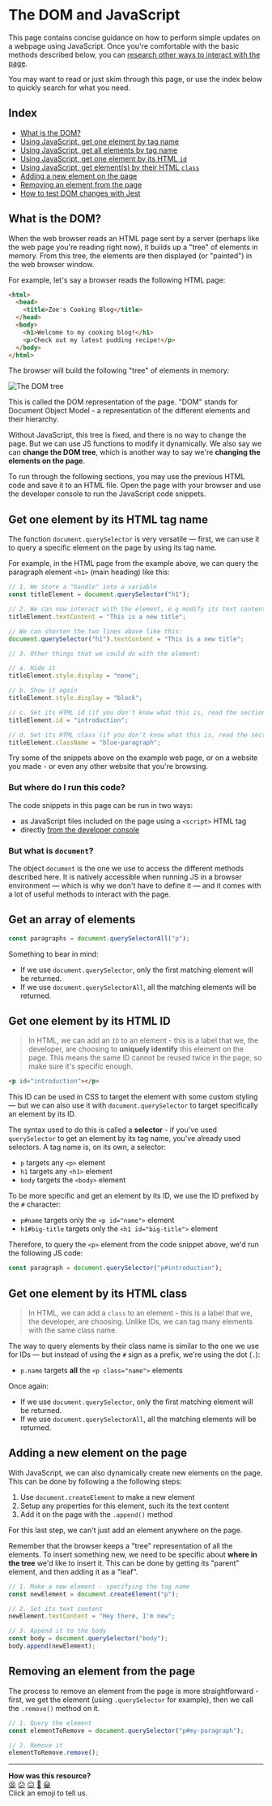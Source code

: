 # The DOM and JavaScript

This page contains concise guidance on how to perform simple updates on a
webpage using JavaScript. Once you're comfortable with the basic methods
described below, you can
[research other ways to interact with the page](https://developer.mozilla.org/en-US/docs/Web/API/Document_Object_Model/Introduction#core_interfaces_in_the_dom).

You may want to read or just skim through this page, or use the index below to
quickly search for what you need.

## Index

- [What is the DOM?](#what-is-the-dom)
- [Using JavaScript, get one element by tag name](#get-one-element-by-its-html-tag-name)
- [Using JavaScript, get all elements by tag name](#get-an-array-of-elements)
- [Using JavaScript, get one element by its HTML `id`](#get-one-element-by-its-html-id)
- [Using JavaScript, get element(s) by their HTML `class`](#get-one-element-by-its-html-class)
- [Adding a new element on the page](#adding-a-new-element-on-the-page)
- [Removing an element from the page](#removing-an-element-from-the-page)
- [How to test DOM changes with Jest]()

## What is the DOM?

When the web browser reads an HTML page sent by a server (perhaps like the web
page you're reading right now), it builds up a "tree" of elements in memory.
From this tree, the elements are then displayed (or "painted") in the web
browser window.

For example, let's say a browser reads the following HTML page:

```html
<html>
  <head>
    <title>Zoe's Cooking Blog</title>
  </head>
  <body>
    <h1>Welcome to my cooking blog!</h1>
    <p>Check out my latest pudding recipe!</p>
  </body>
</html>
```

The browser will build the following "tree" of elements in memory:

![The DOM tree](../images/dom-tree.png)

This is called the DOM representation of the page. "DOM" stands for Document
Object Model - a representation of the different elements and their hierarchy.

Without JavaScript, this tree is fixed, and there is no way to change the page.
But we can use JS functions to modify it dynamically. We also say we can
**change the DOM tree**, which is another way to say we're **changing the
elements on the page**.

To run through the following sections, you may use the previous HTML code and
save it to an HTML file. Open the page with your browser and use the developer
console to run the JavaScript code snippets.

## Get one element by its HTML tag name

The function `document.querySelector` is very versatile — first, we can use it
to query a specific element on the page by using its tag name.

For example, in the HTML page from the example above, we can query the paragraph
element `<h1>` (main heading) like this:

```js
// 1. We store a "handle" into a variable
const titleElement = document.querySelector("h1");

// 2. We can now interact with the element, e.g modify its text content
titleElement.textContent = "This is a new title";

// We can shorten the two lines above like this:
document.querySelector("h1").textContent = "This is a new title";

// 3. Other things that we could do with the element:

// a. Hide it
titleElement.style.display = "none";

// b. Show it again
titleElement.style.display = "block";

// c. Set its HTML id (if you don't know what this is, read the section about HTML IDs below)
titleElement.id = "introduction";

// d. Set its HTML class (if you don't know what this is, read the section about HTML classes below)
titleElement.className = "blue-paragraph";
```

Try some of the snippets above on the example web page, or on a website you
made - or even any other website that you're browsing.

### But where do I run this code?

The code snippets in this page can be run in two ways:

- as JavaScript files included on the page using a `<script>` HTML tag
- directly
  [from the developer console](https://developer.chrome.com/docs/devtools/console/javascript/)

### But what is `document`?

The object `document` is the one we use to access the different methods
described here. It is natively accessible when running JS in a browser
environment — which is why we don't have to define it — and it comes with a lot
of useful methods to interact with the page.

## Get an array of elements

```js
const paragraphs = document.querySelectorAll("p");
```

Something to bear in mind:

- If we use `document.querySelector`, only the first matching element will be
  returned.
- If we use `document.querySelectorAll`, all the matching elements will be
  returned.

## Get one element by its HTML ID

> In HTML, we can add an `ID` to an element - this is a label that we, the
> developer, are choosing to **uniquely identify** this element on the page.
> This means the same ID cannot be reused twice in the page, so make sure it's
> specific enough.

```html
<p id="introduction"></p>
```

This ID can be used in CSS to target the element with some custom styling — but
we can also use it with `document.querySelector` to target specifically an
element by its ID.

The syntax used to do this is called a **selector** - if you've used
`querySelector` to get an element by its tag name, you've already used
selectors. A tag name is, on its own, a selector:

- `p` targets any `<p>` element
- `h1` targets any `<h1>` element
- `body` targets the `<body>` element

To be more specific and get an element by its ID, we use the ID prefixed by the
`#` character:

- `p#name` targets only the `<p id="name">` element
- `h1#big-title` targets only the `<h1 id="big-title">` element

Therefore, to query the `<p>` element from the code snippet above, we'd run the
following JS code:

```js
const paragraph = document.querySelector("p#introduction");
```

## Get one element by its HTML class

> In HTML, we can add a `class` to an element - this is a label that we, the
> developer, are choosing. Unlike IDs, we can tag many elements with the same
> class name.

The way to query elements by their class name is similar to the one we use for
IDs — but instead of using the `#` sign as a prefix, we're using the dot (`.`):

- `p.name` targets **all** the `<p class="name">` elements

Once again:

- If we use `document.querySelector`, only the first matching element will be
  returned.
- If we use `document.querySelectorAll`, all the matching elements will be
  returned.

## Adding a new element on the page

With JavaScript, we can also dynamically create new elements on the page. This
can be done by following a the following steps:

1. Use `document.createElement` to make a new element
2. Setup any properties for this element, such its the text content
3. Add it on the page with the `.append()` method

For this last step, we can't just add an element anywhere on the page.

Remember that the browser keeps a "tree" representation of all the elements. To
insert something new, we need to be specific about **where in the tree** we'd
like to insert it. This can be done by getting its "parent" element, and then
adding it as a "leaf".

```js
// 1. Make a new element - specifying the tag name
const newElement = document.createElement("p");

// 2. Set its text content
newElement.textContent = "Hey there, I'm new";

// 3. Append it to the body
const body = document.querySelector("body");
body.append(newElement);
```

## Removing an element from the page

The process to remove an element from the page is more straightforward - first,
we get the element (using `.querySelector` for example), then we call the
`.remove()` method on it.

```js
// 1. Query the element
const elementToRemove = document.querySelector("p#my-paragraph");

// 2. Remove it
elementToRemove.remove();
```

<!-- BEGIN GENERATED SECTION DO NOT EDIT -->

---

**How was this resource?**  
[😫](https://airtable.com/shrUJ3t7KLMqVRFKR?prefill_Repository=makersacademy%2Fjavascript-react-applications&prefill_File=pills%2Fmanipulating_dom_with_javascript.md&prefill_Sentiment=😫) [😕](https://airtable.com/shrUJ3t7KLMqVRFKR?prefill_Repository=makersacademy%2Fjavascript-react-applications&prefill_File=pills%2Fmanipulating_dom_with_javascript.md&prefill_Sentiment=😕) [😐](https://airtable.com/shrUJ3t7KLMqVRFKR?prefill_Repository=makersacademy%2Fjavascript-react-applications&prefill_File=pills%2Fmanipulating_dom_with_javascript.md&prefill_Sentiment=😐) [🙂](https://airtable.com/shrUJ3t7KLMqVRFKR?prefill_Repository=makersacademy%2Fjavascript-react-applications&prefill_File=pills%2Fmanipulating_dom_with_javascript.md&prefill_Sentiment=🙂) [😀](https://airtable.com/shrUJ3t7KLMqVRFKR?prefill_Repository=makersacademy%2Fjavascript-react-applications&prefill_File=pills%2Fmanipulating_dom_with_javascript.md&prefill_Sentiment=😀)  
Click an emoji to tell us.

<!-- END GENERATED SECTION DO NOT EDIT -->
